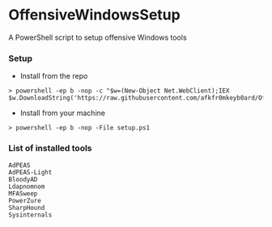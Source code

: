 # OffensiveWindowsSetup
A PowerShell script to setup offensive Windows tools

### Setup
- Install from the repo
```
> powershell -ep b -nop -c "$w=(New-Object Net.WebClient);IEX $w.DownloadString('https://raw.githubusercontent.com/afkfr0mkeyb0ard/OffensiveWindowsSetup/refs/heads/main/setup.ps1');"
```

- Install from your machine
```
> powershell -ep b -nop -File setup.ps1
```

### List of installed tools
```
AdPEAS
AdPEAS-Light
BloodyAD
Ldapnomnom
MFASweep
PowerZure
SharpHound
Sysinternals
```
